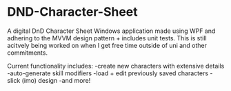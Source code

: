 # DND-Character-Sheet

A digital DnD Character Sheet Windows application made using WPF and adhering to the MVVM design pattern + includes unit tests. This is still acitvely being worked on when I get free time outside of uni and other commitments.

Current functionality includes: 
 -create new characters with extensive details 
 -auto-generate skill modifiers 
 -load + edit previously saved characters 
 -slick (imo) design
 -and more!
